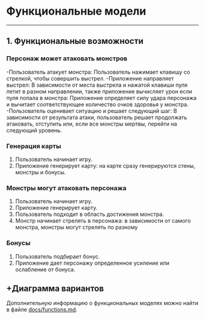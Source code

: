 # Функциональные модели
---
## 1. Функциональные возможности

### Персонаж может атаковать монстров
-Пользователь атакует монстра: Пользователь нажимает клавишу со стрелкой, чтобы совершить выстрел.
-Приложение направляет выстрел: В зависимости от места выстрела и нажатой клавиши пуля летит в разном направлении, также приложение вычисляет урон если пуля попала в монстра: Приложение определяет силу удара персонажа и вычитает соответствующее количество очков здоровья у монстра.
-Пользователь оценивает ситуацию и решает следующий шаг: В зависимости от результата атаки, пользователь решает продолжать атаковать, отступить или, если все монстры мертвы, перейти на следующий уровень.

### Генерация карты
1. Пользователь начинает игру.
2. Приложение генерирует карту: на карте сразу генерируются стены, монстры и бонусы.

### Монстры могут атаковать персонажа
1. Пользователь начинает игру.
2. Приложение генерирует карту.
3. Пользователь подходит в область достижения монстра.
4. Монстр начинает стрелять в персонажа: в зависимости от самого монстра, монстры могут стрелять по разному

### Бонусы
1. Пользователь подбирает бонус.
2. Приложение дает персонажу определенное усиление или ослабление от бонуса.

## +Диаграмма вариантов

Дополнительную информацию о функциональных моделях можно найти в файле [docs/functions.md](docs/functions.md).
